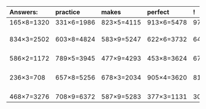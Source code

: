 | Answers: | practice | makes | perfect | ! |
| :--- | :--- | :--- | :--- | :--- |
| 165×8=1320 | 331×6=1986 | 823×5=4115 | 913×6=5478 | 971×8=7768 | 
|   |   |   |   |   | 
|   |   |   |   |   | 
|   |   |   |   |   | 
| 834×3=2502 | 603×8=4824 | 583×9=5247 | 622×6=3732 | 649×4=2596 | 
|   |   |   |   |   | 
|   |   |   |   |   | 
|   |   |   |   |   | 
|   |   |   |   |   | 
| 586×2=1172 | 789×5=3945 | 477×9=4293 | 453×8=3624 | 677×8=5416 | 
|   |   |   |   |   | 
|   |   |   |   |   | 
|   |   |   |   |   | 
|   |   |   |   |   | 
| 236×3=708 | 657×8=5256 | 678×3=2034 | 905×4=3620 | 816×2=1632 | 
|   |   |   |   |   | 
|   |   |   |   |   | 
|   |   |   |   |   | 
|   |   |   |   |   | 
| 468×7=3276 | 708×9=6372 | 587×9=5283 | 377×3=1131 | 307×9=2763 | 
